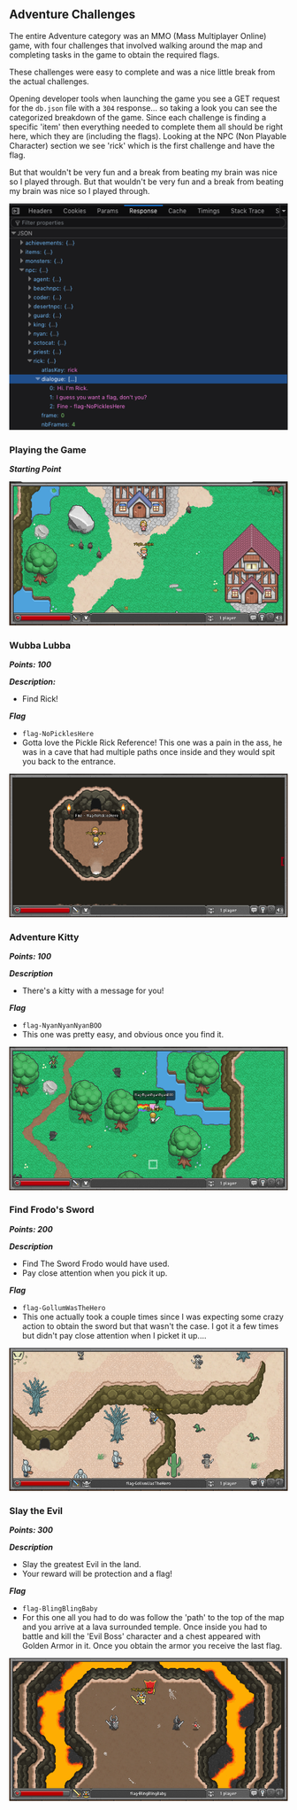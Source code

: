 ## Adventure Challenges

The entire Adventure category was an MMO (Mass Multiplayer Online) game, with four challenges that involved walking around the map and completing tasks in the game to obtain the required flags.

These challenges were easy to complete and was a nice little break from the actual challenges.

Opening developer tools when launching the game you see a GET request for the `db.json` file with a `304` response... so taking a look you can see the categorized breakdown of the game. Since each challenge is finding a specific 'item' then everything needed to complete them all should be right here, which they are (including the flags). Looking at the NPC (Non Playable Character) section we see 'rick' which is the first challenge and have the flag.

But that wouldn't be very fun and a break from beating my brain was nice so I played through. But that wouldn't be very fun and a break from beating my brain was nice so I played through.

![Image](https://raw.githubusercontent.com/r4g1n-cajun/CTF-Writeups/master/NCSAM%20Hacktober%20CTF%202018/Adventure/Screenshots/devtools_rick.png?token=AlLywC2FZOKQjWS3ZUeP7eWlwwt4-voEks5b2gNPwA%3D%3D)


### Playing the Game

***Starting Point***

![Image](https://raw.githubusercontent.com/r4g1n-cajun/CTF-Writeups/master/NCSAM%20Hacktober%20CTF%202018/Adventure/Screenshots/Start.png?token=AlLywPCkq6YZJh3cxpP4DwXYwlnTF003ks5b2gSEwA%3D%3D)


### Wubba Lubba

***Points: 100***

***Description:***
  - Find Rick!

***Flag***
  - ```flag-NoPicklesHere```
  - Gotta love the Pickle Rick Reference! This one was a pain in the ass, he was in a cave that had multiple paths once inside and they would spit you back to the entrance.

![Image](https://raw.githubusercontent.com/r4g1n-cajun/CTF-Writeups/master/NCSAM%20Hacktober%20CTF%202018/Adventure/Screenshots/Rick.png?token=AlLywAGUD_V6nex8zgSanb05yn1SZuocks5b2gVhwA%3D%3D)


### Adventure Kitty

***Points: 100***

***Description***
  - There's a kitty with a message for you!

***Flag***
  - ```flag-NyanNyanNyanBOO```
  - This one was pretty easy, and obvious once you find it.

![Image](https://raw.githubusercontent.com/r4g1n-cajun/CTF-Writeups/master/NCSAM%20Hacktober%20CTF%202018/Adventure/Screenshots/Adventure%20Kitty.png?token=AlLywKiqUTR_aGg-GqHPrTQD9sgRJoLnks5b2garwA%3D%3D)



### Find Frodo's Sword

***Points: 200***

***Description***
  - Find The Sword Frodo would have used.
  - Pay close attention when you pick it up.


***Flag***
  - ```flag-GollumWasTheHero```
  - This one actually took a couple times since I was expecting some crazy action to obtain the sword but that wasn't the case. I got it a few times but didn't pay close attention when I picket it up....

![Image](https://raw.githubusercontent.com/r4g1n-cajun/CTF-Writeups/master/NCSAM%20Hacktober%20CTF%202018/Adventure/Screenshots/sword.png?token=AlLywPGPVctaDrzqbQ2X3FQC5BlYwVV3ks5b2lLmwA%3D%3D)


### Slay the Evil

***Points: 300***

***Description***

  - Slay the greatest Evil in the land.
  - Your reward will be protection and a flag!

***Flag***
  - ```flag-BlingBlingBaby```
  - For this one all you had to do was follow the 'path' to the top of the map and you arrive at a lava surrounded temple. Once inside you had to battle and kill the 'Evil Boss' character and a chest appeared with Golden Armor in it. Once you obtain the armor you receive the last flag.

![Image](https://raw.githubusercontent.com/r4g1n-cajun/CTF-Writeups/master/NCSAM%20Hacktober%20CTF%202018/Adventure/Screenshots/evil.png?token=AlLywDaul61reNoB3tjeuNR2qrOfisXmks5b2lL7wA%3D%3D)
